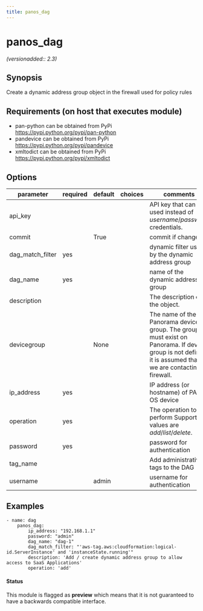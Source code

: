 ```yaml
---
title: panos_dag
---
```

# panos_dag

_(versionadded:: 2.3)_


## Synopsis

Create a dynamic address group object in the firewall used for policy rules


## Requirements (on host that executes module)

- pan-python can be obtained from PyPi https://pypi.python.org/pypi/pan-python
- pandevice can be obtained from PyPi https://pypi.python.org/pypi/pandevice
- xmltodict can be obtained from PyPi https://pypi.python.org/pypi/xmltodict

## Options

| parameter | required | default | choices | comments |
| --- | --- | --- | --- | --- |
| api_key |  |  |  | API key that can be used instead of *username*/*password* credentials. |
| commit |  | True |  | commit if changed |
| dag_match_filter | yes |  |  | dynamic filter user by the dynamic address group |
| dag_name | yes |  |  | name of the dynamic address group |
| description |  |  |  | The description of the object. |
| devicegroup |  | None |  | The name of the Panorama device group. The group must exist on Panorama. If device group is not defined it is assumed that we are contacting a firewall. |
| ip_address | yes |  |  | IP address (or hostname) of PAN-OS device |
| operation | yes |  |  | The operation to perform Supported values are *add*/*list*/*delete*. |
| password | yes |  |  | password for authentication |
| tag_name |  |  |  | Add administrative tags to the DAG |
| username |  | admin |  | username for authentication |

## Examples

    - name: dag
        panos_dag:
            ip_address: "192.168.1.1"
            password: "admin"
            dag_name: "dag-1"
            dag_match_filter: "'aws-tag.aws:cloudformation:logical-id.ServerInstance' and 'instanceState.running'"
            description: 'Add / create dynamic address group to allow access to SaaS Applications'
            operation: 'add'




#### Status

This module is flagged as **preview** which means that it is not guaranteed to have a backwards compatible interface.

